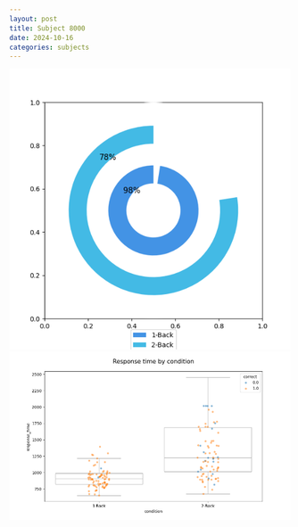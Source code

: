 ```yaml
---
layout: post
title: Subject 8000
date: 2024-10-16
categories: subjects
---
```


![](data/8000/run-15/8000_accuracy_by_condition.png)
![](data/8000/run-15/8000_response_time_by_condition.png)
